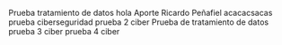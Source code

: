 Prueba tratamiento de datos
hola
Aporte Ricardo Peñafiel 
acacacsacas
prueba ciberseguridad
prueba 2 ciber
Prueba de tratamiento de datos
prueba 3 ciber
prueba 4 ciber
